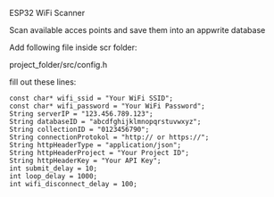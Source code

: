 ESP32 WiFi Scanner

Scan available acces points and save them into an appwrite database

Add following file inside scr folder:


project_folder/src/config.h


fill out these lines:

```
const char* wifi_ssid = "Your WiFi SSID";
const char* wifi_password = "Your WiFi Password";
String serverIP = "123.456.789.123";
String databaseID = "abcdfghijklmnopqrstuvwxyz";
String collectionID = "0123456790";
String connectionProtokol = "http:// or https://";
String httpHeaderType = "application/json";
String httpHeaderProject = "Your Project ID";
String httpHeaderKey = "Your API Key";
int submit_delay = 10;
int loop_delay = 1000;
int wifi_disconnect_delay = 100;
```

